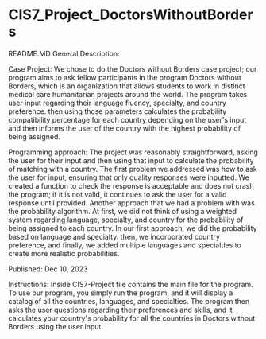 # CIS7_Project_DoctorsWithoutBorders
README.MD 
General Description:

Case Project: We chose to do the Doctors without Borders case project; our program aims to ask fellow participants in the program Doctors without Borders, which is an organization that allows students to work in distinct medical care humanitarian projects around the world. The program takes user input regarding their language fluency, specialty, and country preference. then using those parameters calculates the probability compatibility percentage for each country depending on the user's input and then informs the user of the country with the highest probability of being assigned.

Programming approach: The project was reasonably straightforward, asking the user for their input and then using that input to calculate the probability of matching with a country. The first problem we addressed was how to ask the user for input, ensuring that only quality responses were inputted. We created a function to check the response is acceptable and does not crash the program; if it is not valid, it continues to ask the user for a valid response until provided. Another approach that we had a problem with was the probability algorithm. At first, we did not think of using a weighted system regarding language, specialty, and country for the probability of being assigned to each country. In our first approach, we did the probability based on language and specialty. then, we incorporated country preference, and finally, we added multiple languages and specialties to create more realistic probabilities. 

Published: Dec 10, 2023

Instructions: Inside CIS7-Project file contains the main file for the program. To use our program, you simply run the program, and it will display a catalog of all the countries, languages, and specialties. The program then asks the user questions regarding their preferences and skills, and it calculates your country's probability for all the countries in Doctors without Borders using the user input.


